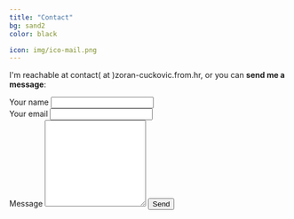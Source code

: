 ```yaml
---
title: "Contact"
bg: sand2
color: black

icon: img/ico-mail.png
---
```


I'm reachable at contact( at )zoran-cuckovic.from.hr, or you can **send me a message**:

<form action="https://formspree.io/f/xgepzldl" method="POST"  style="margin:0 auto" align=center>
   <div style="float:left;margin-right:100px;">
    <label for="form-name">Your name</label>
    <input type="text" name="name" id="form-name">
   </div>
   <div style="float:left;margin-right:100px;">
	<label for="replyto">Your email</label>
    <input type="email" name="_replyto" id="replyto">	
   </div>
    <div style="float:left;margin-right:100px;">
	<label for="form-message">Message</label>
   <textarea rows="10" name="body" id="form-message"></textarea>
   <input type="submit" value="Send">
   </div>
</form> 



<!-- not used  {: style="margin-top:100px;"}  -->




